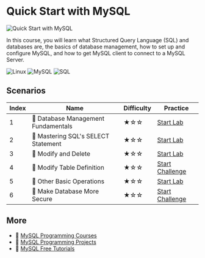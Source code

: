 # Quick Start with MySQL

![Quick Start with MySQL](https://cover-creator.appbot.io/quick-start-with-mysql.png)

In this course, you will learn what Structured Query Language (SQL) and databases are, the basics of database management, how to set up and configure MySQL, and how to get MySQL client to connect to a MySQL Server.

![Linux](https://img.shields.io/badge/Linux-whitesmoke?style=for-the-badge&logo=linux)
![MySQL](https://img.shields.io/badge/MySQL-whitesmoke?style=for-the-badge&logo=mysql)
![SQL](https://img.shields.io/badge/SQL-whitesmoke?style=for-the-badge&logo=sql)


## Scenarios

|   Index | Name                               | Difficulty   | Practice                                                                   |
|---------|------------------------------------|--------------|----------------------------------------------------------------------------|
|       1 | 📖 Database Management Fundamentals | ★☆☆          | <a target='_blank' href='https://labex.io/labs/178584'>Start Lab</a>       |
|       2 | 📖 Mastering SQL's SELECT Statement | ★☆☆          | <a target='_blank' href='https://labex.io/labs/178585'>Start Lab</a>       |
|       3 | 📖 Modify and Delete                | ★☆☆          | <a target='_blank' href='https://labex.io/labs/178586'>Start Lab</a>       |
|       4 | 🎯 Modify Table Definition          | ★☆☆          | <a target='_blank' href='https://labex.io/labs/178581'>Start Challenge</a> |
|       5 | 📖 Other Basic Operations           | ★☆☆          | <a target='_blank' href='https://labex.io/labs/178587'>Start Lab</a>       |
|       6 | 🎯 Make Database More Secure        | ★☆☆          | <a target='_blank' href='https://labex.io/labs/178582'>Start Challenge</a> |

## More

- 🔗 [MySQL Programming Courses](https://github.com/labex-labs/awesome-programming-courses)
- 🔗 [MySQL Programming Projects](https://github.com/labex-labs/awesome-programming-projects)
- 🔗 [MySQL Free Tutorials](https://github.com/labex-labs/mysql-free-tutorials)

